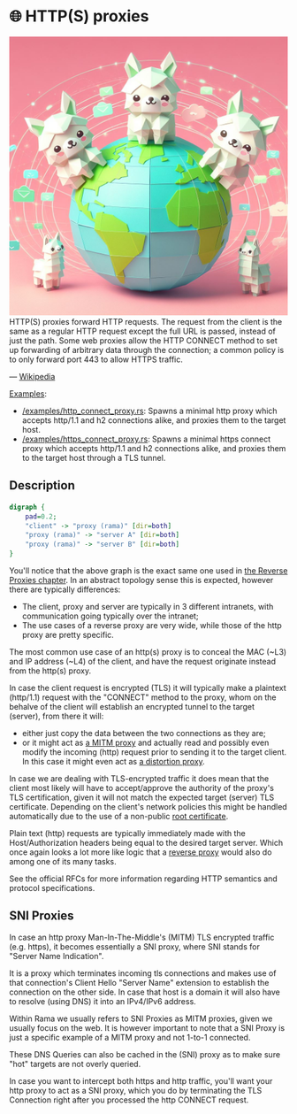 # 🌐 HTTP(S) proxies

<div class="book-article-intro">
    <img src="../img/proxy_llama_http.jpeg" alt="artistical representation of rama http proxy as llamas spread across the globe">
    <div>
        HTTP(S) proxies forward HTTP requests. The request from the client is the same as a regular HTTP request except the full URL is passed, instead of just the path. Some web proxies allow the HTTP CONNECT method to set up forwarding of arbitrary data through the connection; a common policy is to only forward port 443 to allow HTTPS traffic.
        <p>— <a href="https://en.wikipedia.org/wiki/Proxy_server#Web_proxy_servers">Wikipedia</a></p>
    </div>
</div>

[Examples](https://github.com/plabayo/rama/tree/main/examples):

- [/examples/http_connect_proxy.rs](https://github.com/plabayo/rama/tree/main/examples/http_connect_proxy.rs):
  Spawns a minimal http proxy which accepts http/1.1 and h2 connections alike,
  and proxies them to the target host.
- [/examples/https_connect_proxy.rs](https://github.com/plabayo/rama/tree/main/examples/https_connect_proxy.rs):
  Spawns a minimal https connect proxy which accepts http/1.1 and h2 connections alike,
  and proxies them to the target host through a TLS tunnel.

## Description

<div class="book-article-image-center">

```dot process
digraph {
    pad=0.2;
    "client" -> "proxy (rama)" [dir=both]
    "proxy (rama)" -> "server A" [dir=both]
    "proxy (rama)" -> "server B" [dir=both]
}
```

</div>

You'll notice that the above graph is the exact same one used in
[the Reverse Proxies chapter](./reverse.md). In an abstract topology sense
this is expected, however there are typically differences:

- The client, proxy and server are typically in 3 different intranets,
  with communication going typically over the intranet;
- The use cases of a reverse proxy are very wide, while
  those of the http proxy are pretty specific.

The most common use case of an http(s) proxy is to
conceal the MAC (~L3) and IP address (~L4) of the client, and have the request
originate instead from the http(s) proxy.

In case the client request is encrypted (TLS) it will typically make a
plaintext (http/1.1) request with the "CONNECT" method to the proxy,
whom on the behalve of the client will establish an encrypted tunnel
to the target (server), from there it will:

- either just copy the data between the two connections as they are;
- or it might act as [a MITM proxy](./mitm.md) and actually read and
  possibly even modify the incoming (http) request prior to sending
  it to the target client. In this case it might even act
  as [a distortion proxy](./distort.md).

In case we are dealing with TLS-encrypted traffic it does mean that the client
most likely will have to accept/approve the authority of the proxy's TLS certification,
given it will not match the expected target (server) TLS certificate. Depending on the
client's network policies this might be handled automatically due to the use
of a non-public [root certificate](https://en.wikipedia.org/wiki/Root_certificate).

Plain text (http) requests are typically immediately made with the Host/Authorization
headers being equal to the desired target server. Which once again looks a lot more
like logic that a [reverse proxy](./reverse.md) would also do among one of its many tasks.

See the official RFCs for more information regarding HTTP semantics and
protocol specifications.

## SNI Proxies

In case an http proxy Man-In-The-Middle's (MITM) TLS encrypted traffic (e.g. https),
it becomes essentially a SNI proxy, where SNI stands for "Server Name Indication".

It is a proxy which terminates incoming tls connections and makes use of that connection's
Client Hello "Server Name" extension to establish the connection on the other side. In case
that host is a domain it will also have to resolve (using DNS) it into an IPv4/IPv6 address.

Within Rama we usually refers to SNI Proxies as MITM proxies, given we usually
focus on the web. It is however important to note that a SNI Proxy is just a specific
example of a MITM proxy and not 1-to-1 connected.

These DNS Queries can also be cached in the (SNI) proxy as to make sure
"hot" targets are not overly queried.

In case you want to intercept both https and http traffic, you'll want your
http proxy to act as a SNI proxy, which you do by terminating the TLS Connection
right after you processed the http CONNECT request.

